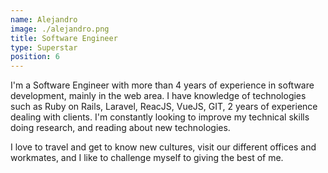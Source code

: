 ```yaml
---
name: Alejandro
image: ./alejandro.png
title: Software Engineer
type: Superstar
position: 6
---
```

I'm a Software Engineer with more than 4 years of experience in software development, mainly in the web area. I have knowledge of technologies such as Ruby on Rails, Laravel, ReacJS, VueJS, GIT, 2 years of experience dealing with clients. I'm constantly looking to improve my technical skills doing research, and reading about new technologies.

I love to travel and get to know new cultures, visit our different offices and workmates, and I like to challenge myself to giving the best of me.